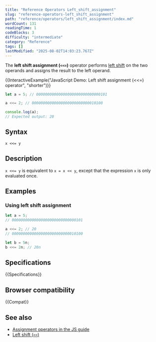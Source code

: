 ```yaml
---
title: "Reference Operators Left_shift_assignment"
slug: "reference-operators-left_shift_assignment"
path: "reference/operators/left_shift_assignment/index.md"
wordCount: 131
readingTime: 1
codeBlocks: 3
difficulty: "intermediate"
category: "Reference"
tags: []
lastModified: "2025-08-02T14:03:23.767Z"
---
```



The **left shift assignment (`<<=`)** operator performs [left shift](/en-US/docs/Web/JavaScript/Reference/Operators/Left_shift) on the two operands and assigns the result to the left operand.

{{InteractiveExample("JavaScript Demo: Left shift assignment (<<=) operator", "shorter")}}

```js interactive-example
let a = 5; // 00000000000000000000000000000101

a <<= 2; // 00000000000000000000000000010100

console.log(a);
// Expected output: 20
```

## Syntax

```js-nolint
x <<= y
```

## Description

`x <<= y` is equivalent to `x = x << y`, except that the expression `x` is only evaluated once.

## Examples

### Using left shift assignment

```js
let a = 5;
// 00000000000000000000000000000101

a <<= 2; // 20
// 00000000000000000000000000010100

let b = 5n;
b <<= 2n; // 20n
```

## Specifications

{{Specifications}}

## Browser compatibility

{{Compat}}

## See also

- [Assignment operators in the JS guide](/en-US/docs/Web/JavaScript/Guide/Expressions_and_operators#assignment_operators)
- [Left shift (`<<`)](/en-US/docs/Web/JavaScript/Reference/Operators/Left_shift)
